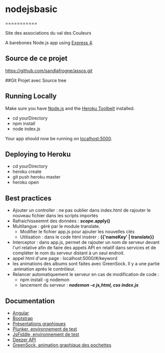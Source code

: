# nodejsbasic
===========

Site des associations du val des Couleurs

A barebones Node.js app using [Express 4](http://expressjs.com/).

## Source de ce projet
https://github.com/sandlafrogne/assos.git

##Git Projet avec Source tree


## Running Locally

Make sure you have [Node.js](http://nodejs.org/) and the [Heroku Toolbelt](https://toolbelt.heroku.com/) installed.

* cd yourDirectory
* npm install
* node index.js

Your app should now be running on [localhost:5000](http://localhost:5000/).

## Deploying to Heroku
* cd yourDirectory
* heroku create
* git push heroku master
* heroku open


## Best practices

* Ajouter un controller : 
	ne pas oublier dans index.html de rajouter le nouveau fichier dans les scripts importés
* Rafraichisseemnt des données : **$scope.$apply()**
* Multilangue : géré par le module translate. 
	* Modifier le fichier app.js pour ajouter les nouvelles clés
	* Utilisation : dans le code html insérer : **{{'nameKey' | translate}}**
* Interceptor : dans app.js, permet de rajouter un nom de serveur devant l'url relative afin de faire des appels API en relatif dans services et de compléter le nom du serveur distant à un seul endroit. 
* appel html d'une page : localhost:5000/#/keyword
* les animations des albums sont faites avec GreenSock. Il y a une partie .animation après le contrôleur.
* Relancer automatiquement le serveur en cas de modification de code : 
	* npm install -g nodemon
	* lancement du serveur  : ***nodemon -e js,html, css index.js***

## Documentation 
* [Angular](https://docs.angularjs.org/guide/)
* [Bootstrap](http://getbootstrap.com/javascript/) 
* [Présentations graphiques](http://blog.angularjs.org/)
* [Plunker, environnement de test](http://plnkr.co/)
* [JsFiddle, environnement de test](http://jsfiddle.net/)
* [Deezer API](http://developers.deezer.com/api/)
* [GreenSock, animation graphique des pochettes](http://greensock.com/get-started-js)

